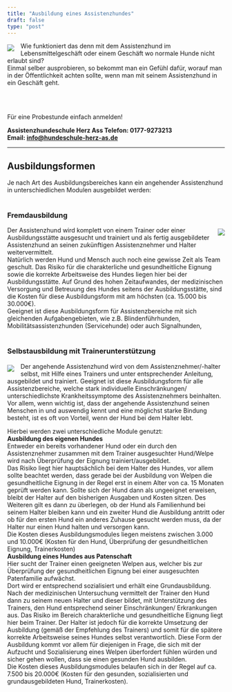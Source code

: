 ```yaml
---
title: "Ausbildung eines Assistenzhundes"
draft: false
type: "post"
---
```

<img src="/images/ausbildung.jpg" style="float:left;max-width:40%;padding: 5px 15px 0 0;"></img>
Wie funktioniert das denn mit dem Assistenzhund im Lebensmittelgeschäft oder einem Geschäft wo normale Hunde nicht erlaubt sind?  
Einmal selber ausprobieren, so bekommt man ein Gefühl dafür, worauf man in der Öffentlichkeit achten sollte, 
wenn man mit seinem Assistenzhund in ein Geschäft geht.
  
<br></br>

Für eine Probestunde einfach anmelden!  
  
**Assistenzhundeschule Herz Ass 
Telefon: 0177-9273213<br>
Email: info@hundeschule-herz-as.de**
<br>
***
## Ausbildungsformen
Je nach Art des Ausbildungsbereiches kann ein angehender Assistenzhund in unterschiedlichen Modulen ausgebildet werden:
<br></br>
### Fremdausbildung
<img src="/images/ausbildung_2.jpg" style="float:right;max-width:50%;padding: 5px 0 0 15px;"></img>
Der Assistenzhund wird komplett von einem Trainer oder einer Ausbildungsstätte ausgesucht und trainiert
und als fertig ausgebildeter Assistenzhund an seinen zukünftigen Assistenznehmer und Halter weitervermittelt.  
Natürlich werden Hund und Mensch auch noch eine gewisse Zeit als Team geschult.
Das Risiko für die charakterliche und gesundheitliche Eignung sowie die korrekte Arbeitsweise des Hundes liegen hier bei der Ausbildungsstätte.
Auf Grund des hohen Zeitaufwandes, der medizinischen Versorgung und Betreuung des Hundes seitens der Ausbildungsstätte,
sind die Kosten für diese Ausbildungsform mit am höchsten (ca. 15.000 bis 30.000€).  
Geeignet ist diese Ausbildungsform für Assistenzbereiche mit sich gleichenden Aufgabengebieten,
wie z.B. Blindenführhunden, Mobilitätsassistenzhunden (Servicehunde) oder auch Signalhunden,
<br></br>
### Selbstausbildung mit Trainerunterstützung
<img src="/images/ausbildung_3.jpg" style="float:left;max-width:50%;padding: 5px 15px 0 0;"></img>
Der angehende Assistenzhund wird von dem Assistenznehmer/-halter selbst, mit Hilfe eines Trainers und unter entsprechender Anleitung, ausgebildet und trainiert.
Geeignet ist diese Ausbildungsform für alle Assistenzbereiche, welche stark individuelle Einschränkungen/ unterschiedlichste Krankheitssymptome des Assistenznehmers beinhalten.
Vor allem, wenn wichtig ist, dass der angehende Assistenzhund seinen Menschen in und auswendig kennt und eine möglichst starke Bindung besteht, ist es oft von Vorteil, wenn der Hund bei dem Halter lebt.  

Hierbei werden zwei unterschiedliche Module genutzt:  
**Ausbildung des eigenen Hundes**  
Entweder ein bereits vorhandener Hund oder ein durch den Assistenznehmer zusammen mit dem Trainer ausgesuchter Hund/Welpe wird nach Überprüfung der Eignung trainiert/ausgebildet.  
Das Risiko liegt hier hauptsächlich bei dem Halter des Hundes, vor allem sollte beachtet werden,
dass gerade bei der Ausbildung von Welpen die gesundheitliche Eignung in der Regel erst in einem Alter von ca. 15 Monaten geprüft werden kann.
Sollte sich der Hund dann als ungeeignet erweisen, bleibt der Halter auf den bisherigen Ausgaben und Kosten sitzen.
Des Weiteren gilt es dann zu überlegen, ob der Hund als Familienhund bei seinem Halter bleiben kann
und ein zweiter Hund die Ausbildung antritt oder ob für den ersten Hund ein anderes Zuhause gesucht werden muss,
da der Halter nur einen Hund halten und versorgen kann.  
Die Kosten dieses Ausbildungsmodules liegen meistens zwischen 3.000 und 10.000€ (Kosten für den Hund, Überprüfung der gesundheitlichen Eignung, Trainerkosten)  
**Ausbildung eines Hundes aus Patenschaft**  
Hier sucht der Trainer einen geeigneten Welpen aus,
welcher bis zur Überprüfung der gesundheitlichen Eignung bei einer ausgesuchten Patenfamilie aufwächst.  
Dort wird er entsprechend sozialisiert und erhält eine Grundausbildung.
Nach der medizinischen Untersuchung vermittelt der Trainer den Hund dann zu seinem neuen Halter und dieser bildet,
mit Unterstützung des Trainers, den Hund entsprechend seiner Einschränkungen/ Erkrankungen aus.
Das Risiko im Bereich charakterliche und gesundheitliche Eignung liegt hier beim Trainer.
Der Halter ist jedoch für die korrekte Umsetzung der Ausbildung (gemäß der Empfehlung des Trainers)
und somit für die spätere korrekte Arbeitsweise seines Hundes selbst verantwortlich.
Diese Form der Ausbildung kommt vor allem für diejenigen in Frage,
die sich mit der Aufzucht und Sozialisierung eines Welpen überfordert fühlen würden und sicher gehen wollen, dass sie einen gesunden Hund ausbilden.  
Die Kosten dieses Ausbildungsmodules belaufen sich in der Regel auf ca. 7.500 bis 20.000€ (Kosten für den gesunden, sozialisierten und grundausgebildeten Hund, Trainerkosten).
